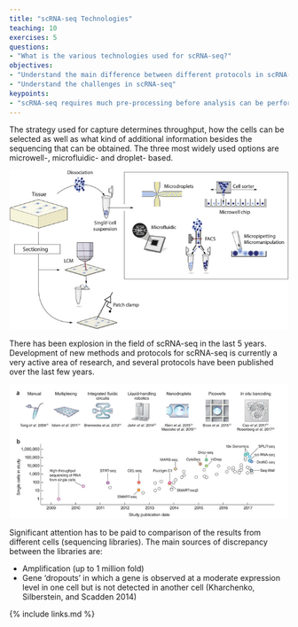 ```yaml
---
title: "scRNA-seq Technologies"
teaching: 10
exercises: 5
questions:
- "What is the various technologies used for scRNA-seq?"
objectives:
- "Understand the main difference between different protocols in scRNA-seq"
- "Understand the challenges in scRNA-seq"
keypoints:
- "scRNA-seq requires much pre-processing before analysis can be performed"
---
```


The strategy used for capture determines throughput, how the cells can be selected as well as what kind of additional information besides the sequencing that can be obtained. The three most widely used options are microwell-, microfluidic- and droplet- based.

![the technologies used for scRNA-seq](../fig/tech.jpg)

There has been explosion in the field of scRNA-seq in the last 5 years. Development of new methods and protocols for scRNA-seq is currently a very active area of research, and several protocols have been published over the last few years.

![the technologies used for scRNA-seq](../fig/key-tech.jpeg)

Significant attention has to be paid to comparison of the results from different cells (sequencing libraries). The main sources of discrepancy between the libraries are:

- Amplification (up to 1 million fold)
- Gene ‘dropouts’ in which a gene is observed at a moderate expression level in one cell but is not detected in another cell (Kharchenko, Silberstein, and Scadden 2014)

{% include links.md %}
